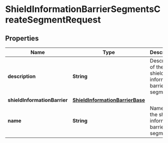 

# ShieldInformationBarrierSegmentsCreateSegmentRequest


## Properties

| Name | Type | Description | Notes |
|------------ | ------------- | ------------- | -------------|
|**description** | **String** | Description of the shield information barrier segment |  [optional] |
|**shieldInformationBarrier** | [**ShieldInformationBarrierBase**](ShieldInformationBarrierBase.md) |  |  |
|**name** | **String** | Name of the shield information barrier segment |  |



